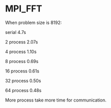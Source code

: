 # MPI_FFT
When problem size is 8192:

serial 4.7s

2 process 2.07s

4 process 1.10s

8 process 0.69s

16 process 0.61s

32 process 0.50s

64 process 0.48s

More process take more time for communication.